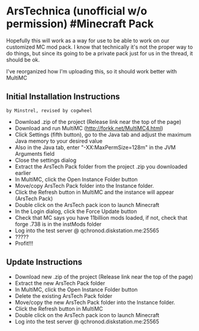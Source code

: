 ArsTechnica (unofficial w/o permission) #Minecraft Pack
=======================================================
Hopefully this will work as a way for use to be able to work on our customized MC mod pack.
I know that technically it's not the proper way to do things, but since its going to be a private pack just for us in the thread, it should be ok.

I've reorganized how I'm uploading this, so it should work better with MultiMC


Initial Installation Instructions 
---------------------------------------
    by Minstrel, revised by cogwheel

- Download .zip of the project (Release link near the top of the page)
- Download and run MultiMC (http://forkk.net/MultiMC4.html)
- Click Settings (fifth button), go to the Java tab and adjust the maximum Java memory to your desired value
- Also in the Java tab, enter "-XX:MaxPermSize=128m" in the JVM Arguments field
- Close the settings dialog
- Extract the ArsTech Pack folder from the project .zip you downloaded earlier
- In MultiMC, click the Open Instance Folder button
- Move/copy ArsTech Pack folder into the Instance folder.
- Click the Refresh button in MultiMC and the instance will appear (ArsTech Pack)
- Double click on the ArsTech pack icon to launch Minecraft
- In the Login dialog, click the Force Update button
- Check that MC says you have 11billion mods loaded, if not, check that forge .738 is in the instMods folder
- Log into the test server @ qchronod.diskstation.me:25565
- ?????
- Profit!!!


Update Instructions
---------------------------------------
- Download new .zip of the project (Release link near the top of the page)
- Extract the new ArsTech Pack folder
- In MultiMC, click the Open Instance Folder button
- Delete the existing ArsTech Pack folder
- Move/copy the new ArsTech Pack folder into the Instance folder.
- Click the Refresh button in MultiMC
- Double click on the ArsTech pack icon to launch Minecraft
- Log into the test server @ qchronod.diskstation.me:25565
